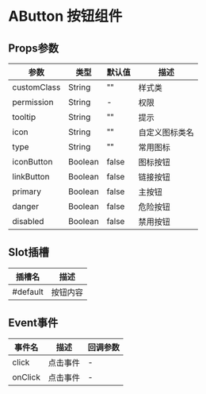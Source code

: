 # AButton 按钮组件

## Props参数

| 参数        | 类型    | 默认值 | 描述           |
| ----------- | ------- | ------ | -------------- |
| customClass | String  | ""     | 样式类         |
| permission  | String  | -      | 权限           |
| tooltip     | String  | ""     | 提示           |
| icon        | String  | ""     | 自定义图标类名 |
| type        | String  | ""     | 常用图标       |
| iconButton  | Boolean | false  | 图标按钮       |
| linkButton  | Boolean | false  | 链接按钮       |
| primary     | Boolean | false  | 主按钮         |
| danger      | Boolean | false  | 危险按钮       |
| disabled    | Boolean | false  | 禁用按钮       |



## Slot插槽

| 插槽名   | 描述     |
| -------- | -------- |
| #default | 按钮内容 |

## Event事件

| 事件名  | 描述     | 回调参数 |
| ------- | -------- | -------- |
| click   | 点击事件 | -        |
| onClick | 点击事件 | -        |